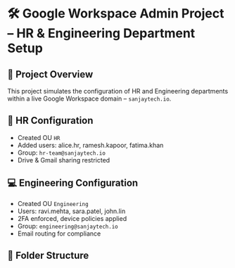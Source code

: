 # 🛠️ Google Workspace Admin Project – HR & Engineering Department Setup

## 📌 Project Overview
This project simulates the configuration of HR and Engineering departments within a live Google Workspace domain – `sanjaytech.io`.

## 🧾 HR Configuration
- Created OU `HR`
- Added users: alice.hr, ramesh.kapoor, fatima.khan
- Group: `hr-team@sanjaytech.io`
- Drive & Gmail sharing restricted

## 💻 Engineering Configuration
- Created OU `Engineering`
- Users: ravi.mehta, sara.patel, john.lin
- 2FA enforced, device policies applied
- Group: `engineering@sanjaytech.io`
- Email routing for compliance

## 📁 Folder Structure